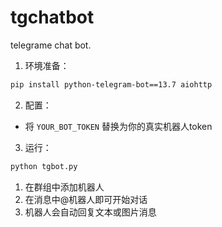 # tgchatbot
telegrame chat bot.

1. 环境准备：
```bash
pip install python-telegram-bot==13.7 aiohttp
```

2. 配置：
- 将 `YOUR_BOT_TOKEN` 替换为你的真实机器人token

3. 运行：
```bash
python tgbot.py
```

1. 在群组中添加机器人
2. 在消息中@机器人即可开始对话
3. 机器人会自动回复文本或图片消息